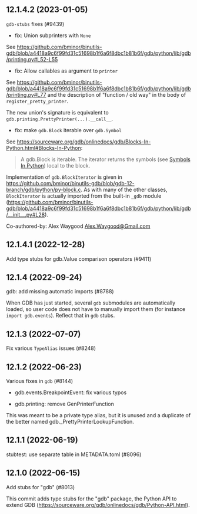 ## 12.1.4.2 (2023-01-05)

`gdb-stubs` fixes (#9439)

* fix: Union subprinters with `None`

See https://github.com/bminor/binutils-gdb/blob/a4418a9c6f99fd31c51698b1f6a6f8dbc1b81b6f/gdb/python/lib/gdb/printing.py#L52-L55

* fix: Allow callables as argument to `printer`

See https://github.com/bminor/binutils-gdb/blob/a4418a9c6f99fd31c51698b1f6a6f8dbc1b81b6f/gdb/python/lib/gdb/printing.py#L77 and the description of "function / old way" in the body of `register_pretty_printer`.

The new union's signature is equivalent to `gdb.printing.PrettyPrinter(...).__call__`.

* fix: make `gdb.Block` iterable over `gdb.Symbol`

See https://sourceware.org/gdb/onlinedocs/gdb/Blocks-In-Python.html#Blocks-In-Python:

> A gdb.Block is iterable. The iterator returns the symbols (see [Symbols In Python](https://sourceware.org/gdb/onlinedocs/gdb/Symbols-In-Python.html#Symbols-In-Python)) local to the block.

Implementation of `gdb.BlockIterator` is given in https://github.com/bminor/binutils-gdb/blob/gdb-12-branch/gdb/python/py-block.c. As with many of the other classes, `BlockIterator` is actually imported from the built-in `_gdb` module (https://github.com/bminor/binutils-gdb/blob/a4418a9c6f99fd31c51698b1f6a6f8dbc1b81b6f/gdb/python/lib/gdb/__init__.py#L28).

Co-authored-by: Alex Waygood <Alex.Waygood@Gmail.com>

## 12.1.4.1 (2022-12-28)

Add type stubs for gdb.Value comparison operators (#9411)

## 12.1.4 (2022-09-24)

gdb: add missing automatic imports (#8788)

When GDB has just started, several `gdb` submodules are automatically
loaded, so user code does not have to manually import them (for instance
`import gdb.events`). Reflect that in `gdb` stubs.

## 12.1.3 (2022-07-07)

Fix various `TypeAlias` issues (#8248)

## 12.1.2 (2022-06-23)

Various fixes in `gdb` (#8144)

* gdb.events.BreakpointEvent: fix various typos

* gdb.printing: remove GenPrinterFunction

This was meant to be a private type alias, but it is unused and a
duplicate of the better named gdb._PrettyPrinterLookupFunction.

## 12.1.1 (2022-06-19)

stubtest: use separate table in METADATA.toml (#8096)

## 12.1.0 (2022-06-15)

Add stubs for "gdb" (#8013)

This commit adds type stubs for the "gdb" package, the Python API to
extend GDB (https://sourceware.org/gdb/onlinedocs/gdb/Python-API.html).

